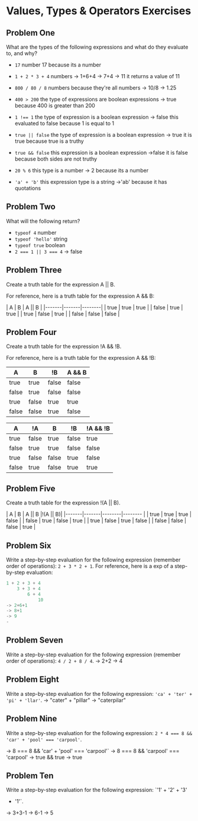 # Values, Types & Operators Exercises

## Problem One

What are the types of the following expressions and what do they evaluate to, and why?

* `17`
number 17 because its a number

* `1 + 2 * 3 + 4`
numbers
-> 1+6+4
-> 7+4
-> 11 
it returns a value of 11

* `800 / 80 / 8`
numbers because they're all numbers
-> 10/8
-> 1.25

* `400 > 200`
the type of expressions are boolean expressions
-> true
because 400 is greater than 200

* `1 !== 1`
the type of expression is a boolean expression
-> false
this evaluated to false because 1 is equal to 1

* `true || false`
the type of expression is a boolean expression
-> true 
it is true because true is a truthy

* `true && false`
this expression is a boolean expression
->false
it is false because both sides are not truthy
* `20 % 6`
this type is a number
-> 2
because its a number

* `'a' + 'b'`
this expression type is a string
->'ab'
because it has quotations 

## Problem Two

What will the following return?

* `typeof 4`
number
*  `typeof 'hello'`
string
*  `typeof true`
boolean
* `2 === 1 || 3 === 4`
-> false 

## Problem Three

Create a truth table for the expression A || B.

For reference, here is a truth table for the expression A && B:



|   A   |   B   | A || B | 
|-------|-------|--------|
| true  | true  | true   |
| false | true  | true   |
| true  | false | true   |
| false | false | false  | 


## Problem Four

Create a truth table for the expression !A && !B.

For reference, here is a truth table for the expression A && !B:



|  A    |   B   |   !B   | A && B | 
|-------|-------|--------|--------|
| true  | true  | false  | false |
| false | true  | false  | false |
| true  | false | true   | true  |
| false | false |  true  | false | |


|  A    | !A    |   B   |   !B   | !A && !B| 
|-------|-------|-------|--------|-------- |
| true  | false |true   | false  | true    |
| false | true  |true   | false  | false   |
| true  | false |false  | true   | false   |
| false | true  |false  | true   | true    |





## Problem Five

Create a truth table for the expression !(A || B).


|  A    |   B   | A || B |!(A || B)| 
|-------|-------|--------|-------- |
| true  | true  | true   | false   |
| false | true  | false  | true    |
| true  | false | true   | false   |
| false | false | false  | true    |




## Problem Six

Write a step-by-step evaluation for the following expression (remember order of operations): `2 + 3 * 2 + 1`.
  For reference, here is a exp of a step-by-step evaluation: 
  ```js
  1 + 2 + 3 + 4  
      3 + 3 + 4
          6 + 4
              10
-> 2+6+1
-> 8+1
-> 9
-

  ```
  
 ## Problem Seven
 
 Write a step-by-step evaluation for the following expression (remember order of operations): `4 / 2 + 8 / 4`.
 -> 2+2
 -> 4
 
 ## Problem Eight
 
 Write a step-by-step evaluation for the following expression: `'ca' + 'ter' + 'pi' + 'llar'`.
 -> "cater" + "pillar"
 -> "caterpilar"
 
 ## Problem Nine
 
 Write a step-by-step evaluation for the following expression: `2 * 4 === 8 && 'car' + 'pool' === 'carpool'`.
 
 -> 8 === 8 && 'car' + 'pool' === 'carpool'`
 -> 8 === 8 && 'carpool' === 'carpool'
 -> true && true
 -> true
 ## Problem Ten
 
  Write a step-by-step evaluation for the following expression: `'1' + '2' + '3' 
  - '1'`.

  -> 3+3-1
  -> 6-1
  -> 5

  
